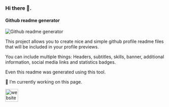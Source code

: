 ### Hi there 👋.
#### Github readme generator
![Github readme generator](https://arturssmirnovs.github.io/github-profile-readme-generator/images/banner.png)

This project allows you to create nice and simple github profile readme files that will be included in your profile previews.

You can include multiple things: Headers, subtitles, skills, banner, additional information, social media links and statistics badges.

Even this readme was generated using this tool.

🔭 I’m currently working on this page. 

[<img src='https://cdn.jsdelivr.net/npm/simple-icons@3.0.1/icons/icloud.svg' alt='website' height='40'>](https://arturssmirnovs.github.io/github-profile-readme-generator/)  

